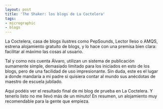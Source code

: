 ```yaml
---
layout: post
title: 'The Shaker: los blogs de La Coctelera'
tags:
- micrographic
- blogs
---
```

La Coctelera, casa de blogs ilustres como PepSounds, Lector Ileso o AMQS, estrena alojamiento gratuíto de blogs, y lo hace con una premisa bien clara: facilitar al máximo las cosas al usuario.

Tal y como nos cuenta Álvaro, utilizan un sistema de publicación sumamente simple, demasiado limitado para los iniciados en esto de los blogs, pero de una facilidad de uso impresionante. Sin duda, este es el lugar a donde mandaría a mi padre si quisiera contar al mundo sus anécdotas de maestro de escuela jubilado.

Aquí podéis ver el resultado final de mi blog de prueba en La Coctelera. Y tenerlo listo no me llevó más de un minuto! En resumen, un alojamiento muy recomendable para la gente que empieza.
